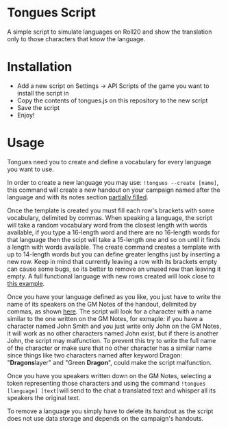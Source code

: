 # Tongues Script
A simple script to simulate languages on Roll20 and show the translation only to those characters that know the language.

# Installation
- Add a new script on Settings -> API Scripts of the game you want to install the script in
- Copy the contents of tongues.js on this repository to the new script
- Save the script
- Enjoy!

# Usage
Tongues need you to create and define a vocabulary for every language you want to use.

In order to create a new language you may use: `!tongues --create [name]`, this command will create a new handout on your campaign named after the language and with its notes section [partially filled](https://i.gyazo.com/e57c6e6b7f695a6639a905c2510479a0.png).

Once the template is created you must fill each row's brackets with some vocabulary, delimited by commas. When speaking a language, the script will take a random vocabulary word from the closest length with words available, if you type a 16-length word and there are no 16-length words for that language then the scipt will take a 15-length one and so on until it finds a length with words available. The create command creates a template with up to 14-length words but you can define greater lengths just by inserting a new row. Keep in mind that currently leaving a row with its brackets empty can cause some bugs, so its better to remove an unused row than leaving it empty.
A full functional language with new rows created will look close to [this example](https://i.gyazo.com/df00a4cd3d258c68b5e53507f912065e.png).

Once you have your language defined as you like, you just have to write the name of its speakers on the GM Notes of the handout, delimited by commas, as shown [here](https://i.gyazo.com/7100ba573e40b1f7d9878869a68fed46.png). The script will look for a character with a name similar to the one written on the GM Notes, for exmaple: if you have a character named John Smith and you just write only John on the GM Notes, it will work as no other characters named John exist, but if there is another John, the script may malfunction. To prevent this try to write the full name of the character or make sure that no other character has a similar name since things like two characters named after keyword Dragon: "**Dragons**layer" and "Green **Dragon**", could make the script malfunction.

Once you have you speakers written down on the GM Notes, selecting a token representing those characters and using the command `!tongues [language] [text]`will send to the chat a translated text and whisper all its speakers the original text.

To remove a language you simply have to delete its handout as the script does not use data storage and depends on the campaign's handouts.
